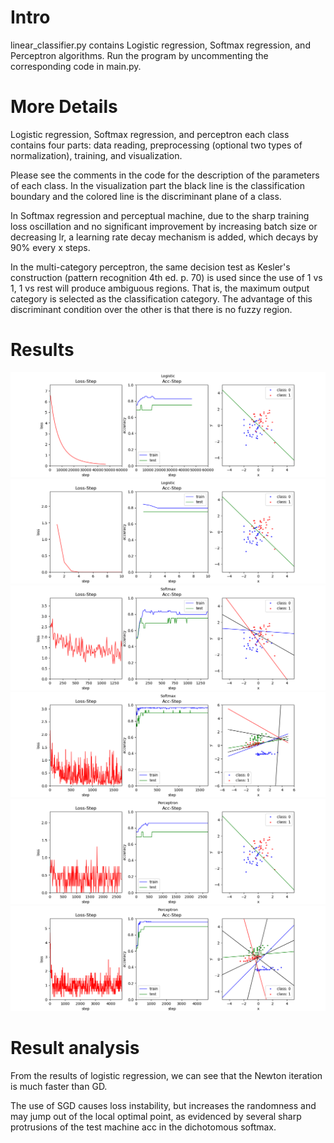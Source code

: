 # Intro
linear_classifier.py contains Logistic regression, Softmax regression, and Perceptron algorithms. Run the program by uncommenting the corresponding code in main.py.

# More Details
Logistic regression, Softmax regression, and perceptron each class contains four parts: data reading, preprocessing (optional two types of normalization), training, and visualization.

Please see the comments in the code for the description of the parameters of each class. In the visualization part the black line is the classification boundary and the colored line is the discriminant plane of a class.

In Softmax regression and perceptual machine, due to the sharp training loss oscillation and no significant improvement by increasing batch size or decreasing lr, a learning rate decay mechanism is added, which decays by 90% every x steps.

In the multi-category perceptron, the same decision test as Kesler's construction (pattern recognition 4th ed. p. 70) is used since the use of 1 vs 1, 1 vs rest will produce ambiguous regions. That is, the maximum output category is selected as the classification category. The advantage of this discriminant condition over the other is that there is no fuzzy region.

# Results
![Logistic 2cls](images/logistic.png "logistic回归GD")
![Logistic 3cls](images/Logistic_Newton.png "logistic回归Newton")
![Softmax_2cls](images/Softmax-2cls.png "softmax回归二分类结果")
![Softmax 3cls](images/Softmax_3cls.png "softmax回归三分类结果")
![perceptron_2cls](images/perceptron_2cls.png "感知机二分类结果")
![perceptron 3cls](images/perceptron_3cls.png "多分类感知机三分类结果")


# Result analysis
From the results of logistic regression, we can see that the Newton iteration is much faster than GD.

The use of SGD causes loss instability, but increases the randomness and may jump out of the local optimal point, as evidenced by several sharp protrusions of the test machine acc in the dichotomous softmax.
